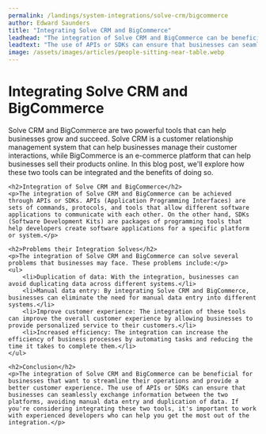 ```yaml
---
permalink: /landings/system-integrations/solve-crm/bigcommerce
author: Edward Saunders
title: "Integrating Solve CRM and BigCommerce"
leadhead: "The integration of Solve CRM and BigCommerce can be beneficial for businesses that want to streamline their operations and provide a better customer experience"
leadtext: "The use of APIs or SDKs can ensure that businesses can seamlessly exchange information between the two platforms, avoiding manual data entry and duplication of data. If you're considering integrating these two tools, it's important to work with experienced developers who can help you get the most out of the integration."
image: /assets/images/articles/people-sitting-near-table.webp
---
```

<div class="arttext">    <h1>Integrating Solve CRM and BigCommerce</h1>
    <p>Solve CRM and BigCommerce are two powerful tools that can help businesses grow and succeed. Solve CRM is a customer relationship management system that can help businesses manage their customer interactions, while BigCommerce is an e-commerce platform that can help businesses sell their products online. In this blog post, we'll explore how these two tools can be integrated and the benefits of doing so.</p>

    <h2>Integration of Solve CRM and BigCommerce</h2>
    <p>The integration of Solve CRM and BigCommerce can be achieved through APIs or SDKs. APIs (Application Programming Interfaces) are sets of commands, protocols, and tools that allow different software applications to communicate with each other. On the other hand, SDKs (Software Development Kits) are packages of programming tools that help developers create software applications for a specific platform or system.</p>

    <h2>Problems their Integration Solves</h2>
    <p>The integration of Solve CRM and BigCommerce can solve several problems that businesses may face. These problems include:</p>
    <ul>
        <li>Duplication of data: With the integration, businesses can avoid duplicating data across different systems.</li>
        <li>Manual data entry: By integrating Solve CRM and BigCommerce, businesses can eliminate the need for manual data entry into different systems.</li>
        <li>Improve customer experience: The integration of these tools can improve the overall customer experience by allowing businesses to provide personalized service to their customers.</li>
        <li>Increased efficiency: The integration can increase the efficiency of business processes by automating tasks and reducing the time it takes to complete them.</li>
    </ul>

    <h2>Conclusion</h2>
    <p>The integration of Solve CRM and BigCommerce can be beneficial for businesses that want to streamline their operations and provide a better customer experience. The use of APIs or SDKs can ensure that businesses can seamlessly exchange information between the two platforms, avoiding manual data entry and duplication of data. If you're considering integrating these two tools, it's important to work with experienced developers who can help you get the most out of the integration.</p>
</div>